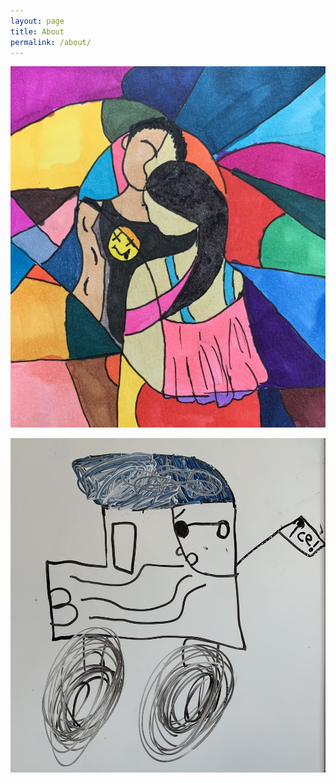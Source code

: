 ```yaml
---
layout: page
title: About
permalink: /about/
---
```




![Alt text for broken image link](/assets/images/parents.jpg)


![Alt text for broken image link](/assets/images/mohawk-warrior.jpg)
